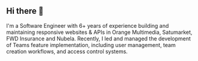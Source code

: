 ## Hi there 👋

I'm a Software Engineer with 6+ years of experience building and maintaining responsive websites & APIs in Orange Multimedia, Satumarket, FWD Insurance and Nubela. Recently, I led and managed the development of Teams feature implementation, including user management, team creation workflows, and access control systems.
